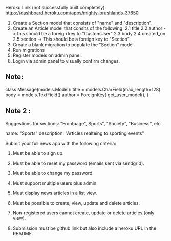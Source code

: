 
Heroku Link (not successfully built completely):
https://dashboard.heroku.com/apps/mighty-brushlands-37650




1. Create a Section model that consists of "name" and "description".
2. Create an Article model that consits of the following:
  2.1 title
  2.2 author -> this should be a foreign key to "CustomUser"
  2.3 body
  2.4 created_on
  2.5 section -> This should be a foreign key to "Section".
3. Create a blank migration to populate the "Section" model.
4. Run migrations
5. Register models on admin panel.
6. Login via admin panel to visually confirm changes.

## Note:
class Message(models.Model):
  title = models.CharField(max_length=128)
  body = models.TextField()
  author = ForeignKey(
    get_user_model(),
  )

## Note 2 :
Suggestions for sections: "Frontpage", Sports", "Society", "Business", etc

name: "Sports"
description: "Articles realteing to sporting events"


Submit your full news app with the following criteria:

1. Must be able to sign up.

2. Must be able to reset my password (emails sent via sendgrid).

3. Must be able to change my password.

4. Must support multiple users plus admin.

5. Must display news articles in a list view.

6. Must be possible to create, view, update and delete articles.

7. Non-registered users cannot create, update or delete articles (only view).

8. Submission must be github link but also include a heroku URL in the README.